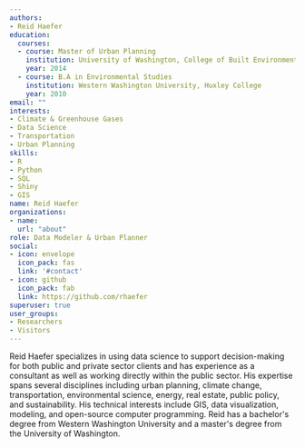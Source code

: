 ```yaml
---
authors:
- Reid Haefer
education:
  courses:
  - course: Master of Urban Planning
    institution: University of Washington, College of Built Environment
    year: 2014
  - course: B.A in Environmental Studies
    institution: Western Washington University, Huxley College
    year: 2010
email: ""
interests:
- Climate & Greenhouse Gases
- Data Science
- Transportation
- Urban Planning
skills:
- R
- Python
- SQL
- Shiny
- GIS
name: Reid Haefer
organizations:
- name:
  url: "about"
role: Data Modeler & Urban Planner
social:
- icon: envelope
  icon_pack: fas
  link: '#contact'
- icon: github
  icon_pack: fab
  link: https://github.com/rhaefer
superuser: true
user_groups:
- Researchers
- Visitors
---
```


Reid Haefer specializes in using data science to support decision-making for both public and private sector clients and has experience as a consultant as well as working directly within the public sector. His expertise spans several disciplines including urban planning, climate change, transportation, environmental science, energy, real estate, public policy, and sustainability. His technical interests include GIS, data visualization, modeling, and open-source computer programming. Reid has a bachelor's degree from Western Washington University and a master's degree from the University of Washington. 
